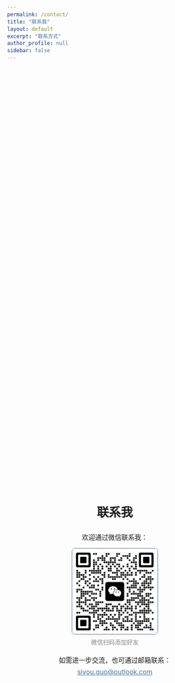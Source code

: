 ```yaml
---
permalink: /contact/
title: "联系我"
layout: default
excerpt: "联系方式"
author_profile: null
sidebar: false
---
```


<div style="display: flex; flex-direction: column; align-items: center; justify-content: center; min-height: 60vh;">
  <h1 style="margin-bottom: 1em;">联系我</h1>
  <div style="margin-bottom: 1em; font-size: 1.1em;">欢迎通过微信联系我：</div>
  <img src="/images/wechat_qr.jpg" alt="微信二维码" style="width:200px; border:1.5px solid #49739e; border-radius:8px; margin-bottom:0.5em;">
  <div style="color:#888; margin-bottom: 1.5em;">微信扫码添加好友</div>
  <div style="font-size: 1.1em;">如需进一步交流，也可通过邮箱联系：</div>
  <a href="mailto:siyou.guo@outlook.com" style="margin-top:0.5em; font-size:1.1em; color:#49739e; text-decoration:underline;">siyou.guo@outlook.com</a>
</div> 